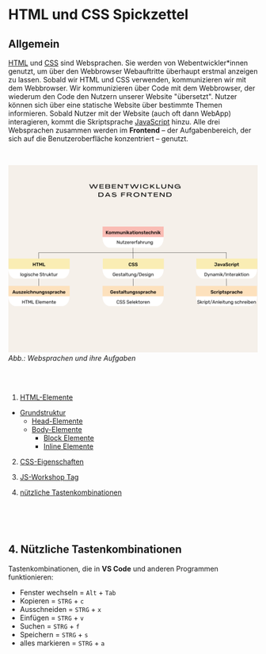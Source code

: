 # HTML und CSS Spickzettel

## Allgemein

[HTML](#1-html-die-websprache-für-das-gerüst-einer-website) und [CSS](#2-css-die-websprache-für-die-gestaltung-einer-website) sind Websprachen. Sie werden von Webentwickler*innen genutzt, um über den Webbrowser Webauftritte überhaupt erstmal anzeigen zu lassen.  Sobald wir HTML und CSS verwenden, kommunizieren wir mit dem Webbrowser. Wir kommunizieren über Code mit dem Webbrowser, der wiederum den Code den Nutzern unserer Website "übersetzt". Nutzer können sich über eine statische Website über bestimmte Themen informieren. Sobald Nutzer mit der Website (auch oft dann WebApp) interagieren, kommt die Skriptsprache [JavaScript](#3-js-die-websprache-für-die-dynamik-einer-website) hinzu. Alle drei Websprachen zusammen werden im **Frontend** – der Aufgabenbereich, der sich auf die Benutzeroberfläche konzentriert – genutzt. 

<br>

![Websprachen und ihre Aufgaben](./assets/HTML_CSS_JS.png) *Abb.: Websprachen und ihre Aufgaben*


<br><br>
1. [HTML-Elemente](#html-elemente)
  - [Grundstruktur](#grundstruktur-einer-html-seite)
    - [Head-Elemente](#head-elemente-erscheinen-nicht-auf-der-seite-sondern-nur-infos-für-den-browser-und-google)
    - [Body-Elemente](#body-elemente-der-sichtbare-bereich-eurer-webseite)
        - [Block Elemente](#block-elemente-nehmen-die-gesamte-breite-des-elternelements-ein)
        - [Inline Elemente](#inline-elemente-nehmen-nur-die-breite-ihres-inhalts)

2. [CSS-Eigenschaften](#2-css-die-websprache-für-die-gestaltung-einer-website)

3. [JS-Workshop Tag](#3-js-die-websprache-für-die-dynamik-einer-website)

4. [nützliche Tastenkombinationen](#4-nützliche-tastenkombinationen)


<br><br><br>

<!--
## 1. HTML die Websprache für das Gerüst einer Website

## HTML-Elemente
**HTML** steht für ***Hypertext Markup Language*** und ist eine Auszeichnungssprache, die verwendet wird, um den Inhalt einer Webseite zu strukturieren und zu kennzeichnen. HTML ist zuständig für die Markierung verschiedener Elemente wie Überschriften, Fließtexte, Bilder und Links, damit der Webbrowser die Elemente den Nutzern anzeigen und für weitere Zwecke nutzen kann. In der Regel sind HTML Elemente valide – also gültig – wenn sie ein sogenanntes **Start - und Endtag** aufweisen.

```
<p>Ich bin ein Text, der für den Webbrowser als Textabsatz (abgekürzt p) markiert wurde.</p>
```

---

> [!TIP]
> Start- und Endtag bestimmen den Anfang und das Ende der Markierung.

---
---

> [!TIP]
> nur wenn Texte, Bilder etc. richtig markiert wurden, können wir sie später färben, ausrichten, gestalten ohne Verfahrensfehler zu riskieren! 

---

<br><br><br>

### Grundstruktur einer HTML-Seite

| HTML-Element    | Beschreibung                                    | Beispiel                              |
|:---------------:|:-----------------------------------------------:|:-------------------------------------:|
| `<!DOCTYPE html>`| Definiert den Dokumenttyp und die HTML-Version  | `<!DOCTYPE html>`                     |
| `<html>`        | Wurzelelement einer HTML-Seite                  | `<html>...</html>`                    |
| `<head>`        | Enthält Metadaten und Links zu Stylesheets etc. | `<head>...</head>`                    |
| `<body>`        | Enthält den für Nutzer sichtbaren Inhalt der Webseite      | `<body>...</body>`                    |
<br>

**Beispiel**

```
<!DOCTYPE html>
<html>
    <head>...</head>
    <body>...</body>
</html>
```
<br>

> [!TIP]
> `<head>`und `<body>` befinden sich innerhalb des `<html>` Wurzel Elements - diese Elemente sind also in Wurzelelement verschachtelt oder anders gesagt, liegen zwischen **Start- und Endtag** des `<html>`Elements.

<br><br><br>

### Head-Elemente (erscheinen nicht auf der Seite, sondern nur Infos für den Browser und Google)

| HTML-Element | Beschreibung                                           | Beispiel                                 |
|:------------:|:------------------------------------------------------:|:----------------------------------------:|
| `<title>`    | Titel der Webseite, erscheint in der Browser-Tab-Leiste | `<title>Meine Webseite</title>`          |
| `<meta>`     | Metainformationen, z.B. Zeichensatz oder Keywords       | `<meta charset="UTF-8">`                 |
| `<link>`     | Verknüpfung mit externen Dateien, z.B. CSS-Stylesheets  | `<link rel="stylesheet" href="style.css">`|

<br><br><br>

### Body-Elemente (der sichtbare Bereich eurer Webseite)
    
#### Block-Elemente (nehmen die gesamte Breite des Elternelements ein)

| HTML-Element  | Beschreibung                               | Beispiel                             |
|:-------------:|:------------------------------------------:|:------------------------------------:|
| `<h1>`...`<h6>` | Überschriften                            | `<h1>Überschrift</h1>`               |
| `<p>`          | Textabsatz                                | `<p>Textabsatz</p>`                  |
| `<ul>`         | Ungeordnete Liste                         | `<ul><li>Element</li></ul>`          |
| `<ol>`         | Geordnete Liste                           | `<ol><li>Erstes Element</li></ol>`   |
| `<li>`         | Listenelement                             | `<li>Listeneintrag</li>`             |
| `<div>`        | generisches Containerelement                          | `<div>Inhalt</div>`                  |
<br>
##### semantische Containerelemente:

| HTML-Element  | Beschreibung                               | Beispiel                             |
|:-------------:|:------------------------------------------:|:------------------------------------:|
| `<header>`    | Definiert den Kopfbereich eines Dokuments oder einer Sektion. | `<header>Kopfbereich</header>`       |
| `<main>`      | Hauptinhalt des Dokuments, sollte einzigartig sein. | `<main>Hauptinhalt</main>`           |
| `<footer>`    | Definiert den Fußbereich eines Dokuments oder einer Sektion. | `<footer>Fußbereich</footer>`        |
| `<section>`   | Thematisch zusammenhängender Bereich eines Dokuments. | `<section>Abschnitt</section>`       |
| `<nav>`       | Definiert eine Gruppe von Navigationslinks. | `<nav>Navigation</nav>`              |
| `<article>`   | Unabhängiger Artikel, der in sich geschlossen ist. | `<article>Artikel</article>`         |

<br><br>

> [!TIP]
> Ein generisches HTML Element kann als Inhalt alle möglichen anderen Elemente verschachteln ohne spezifisch zu werden. Semantische HTML Elemente definieren ihren Inhalt sehr konkret, so sollte man nicht einen Fließtext mit einem `nav` Element markieren. 

> [!important]
> Je sorgfältiger man von Anfang arbeiten, desto weniger Vorgangsfehler entstehen in der weiteren Entwicklung einer Website.


<br><br><br>
   
#### Inline Elemente (nehmen nur die Breite ihres Inhalts)

| HTML-Element | Beschreibung                    | Beispiel                              |
|:------------:|:-------------------------------:|:-------------------------------------:|
| `<a>`        | Hyperlink (intern, extern)      | `<a href="./unterseite.html"> Dies ist der klickbare Linktext </a>` <br>  `<a href="url"> Die ist der klickbare Linktext. </a>`           |
| `<span>`       | Element, das ausgewählten Bereich makiert  | `<p> Dies ist ein Textabsatz und innerhalb dieses Fließtextes kann ich bestimmte <span>Bereiche</span> zusätlich makieren.</p>`         |
| `<img>`      | Bild einfügen                                 | `<img src="./bilder/meinBild.jpg" alt="Bildbeschreibung">`  |

  

## 2. CSS die Websprache für die Gestaltung einer Website



## 3. JS die Websprache für die Dynamik einer Website


-->

## 4. Nützliche Tastenkombinationen

Tastenkombinationen, die in **VS Code** und anderen Programmen funktionieren:

- Fenster wechseln = `Alt` + `Tab`
- Kopieren         = `STRG` + `c`
- Ausschneiden     = `STRG` + `x`
- Einfügen         = `STRG` + `v`
- Suchen           = `STRG` + `f`
- Speichern        = `STRG` + `s`
- alles markieren  = `STRG` + `a`

<!--

### VS-Code

Diese praktischen Kombinationen funktionieren nur in VS Code:
- `Alt` + `Pfeiltaste` = Zeilen verschieben, hoch/runter
- `Alt` + `z`          = Zeilenumbruch anschalten/ausschalten
- `STRG`+ `#`          = erzeugt einen Kommentar 
- `STRG`+ `l`          = Zeile markieren


#### Emmet Abkürzungen in VS Code

Emmet sind Kurzformen, die VS Code zu Code umschreibt, hier einige kurze Beispiele für ***HTML***:
- `!`               = erzeugt in einen Boilerplate-Code (Grundstruktur)
- `lorem50`         = erzeugt einen Lorem-Text mit 50 Worten
- `div.box`         = erzeugt eine `<div class="box">`
- `ul>li*3`         = erzeugt eine `<ul>` mit 3 `<li>`Elementen
- `a{weiterlesen}`  = erzeugt ein `<a href="">weiterlesen</a>`
- `section>img+p+a` = erzeugt eine Sektion und darin ein `<img>`, `<p>`und ein `<a>`

Ihr könnt diese Elemente miteinander kombinieren und damit sehr umfangreiche Codeblöcke bauen. Benutzt diese aber erst, wenn ihr euch mit eurem html sicher seid. Je länger eure Kombinationen sind, desto leichter könnt ihr Fehler produzieren und den Überblick verlieren. Es gibt diese Emmet Abkürzungen auch für CSS. Einen (sehr) umfangreichen Überblick über die verschiedenen Möglichkeiten findet ihr hier:
***[Emmet Cheat Sheet](https://docs.emmet.io/cheat-sheet/)***


-->
